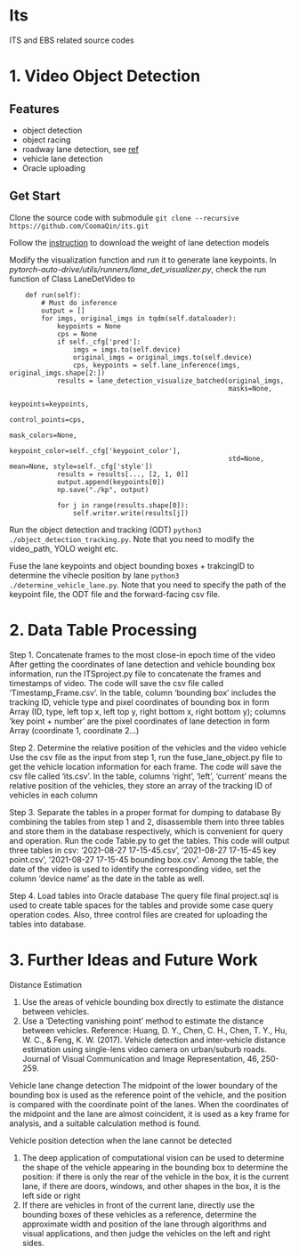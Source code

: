 # Its
ITS and EBS related source codes

# 1. Video Object Detection

## Features
- object detection
- object racing
- roadway lane detection, see [ref](https://github.com/voldemortX/pytorch-auto-drive.git)
- vehicle lane detection
- Oracle uploading

## Get Start
Clone the source code with submodule
`git clone --recursive https://github.com/CoomaQin/its.git`

Follow the [instruction](https://github.com/voldemortX/pytorch-auto-drive.git) to download the weight of lane detection models 

Modify the visualization function and run it to generate lane keypoints. In *pytorch-auto-drive/utils/runners/lane_det_visualizer.py*, check the run function of Class LaneDetVideo to 
```
    def run(self):
        # Must do inference
        output = []
        for imgs, original_imgs in tqdm(self.dataloader):
            keypoints = None
            cps = None
            if self._cfg['pred']:
                imgs = imgs.to(self.device)
                original_imgs = original_imgs.to(self.device)
                cps, keypoints = self.lane_inference(imgs, original_imgs.shape[2:])
            results = lane_detection_visualize_batched(original_imgs,
                                                       masks=None,
                                                       keypoints=keypoints,
                                                       control_points=cps,
                                                       mask_colors=None,
                                                       keypoint_color=self._cfg['keypoint_color'],
                                                       std=None, mean=None, style=self._cfg['style'])
            results = results[..., [2, 1, 0]]
            output.append(keypoints[0])
            np.save("./kp", output)

            for j in range(results.shape[0]):
                self.writer.write(results[j])
```

Run the object detection and tracking (ODT) `python3 ./object_detection_tracking.py`. Note that you need to modify the video_path, YOLO weight etc.

Fuse the lane keypoints and object bounding boxes + trakcingID to determine the vihecle position by lane `python3 ./determine_vehicle_lane.py`. Note that you need to specify the path of the keypoint file, the ODT file and the forward-facing csv file. 

# 2. Data Table Processing
Step 1. Concatenate frames to the most close-in epoch time of the video
After getting the coordinates of lane detection and vehicle bounding box information, run the ITSproject.py file to concatenate the frames and timestamps of video. The code will save the csv file called ‘Timestamp_Frame.csv’. 
In the table, column ‘bounding box’ includes the tracking ID, vehicle type and pixel coordinates of bounding box in form Array (ID, type, left top x, left top y, right bottom x, right bottom y); columns ‘key point + number’ are the pixel coordinates of lane detection in form Array (coordinate 1, coordinate 2…)

Step 2. Determine the relative position of the vehicles and the video vehicle
Use the csv file as the input from step 1, run the fuse_lane_object.py file to get the vehicle location information for each frame. The code will save the csv file called ‘its.csv’. 
In the table, columns ‘right’, ‘left’, ‘current’ means the relative position of the vehicles, they store an array of the tracking ID of vehicles in each column


Step 3. Separate the tables in a proper format for dumping to database
By combining the tables from step 1 and 2, disassemble them into three tables and store them in the database respectively, which is convenient for query and operation.
Run the code Table.py to get the tables. This code will output three tables in csv:
‘2021-08-27 17-15-45.csv’, ‘2021-08-27 17-15-45 key point.csv’, ‘2021-08-27 17-15-45 bounding box.csv’. Among the table, the date of the video is used to identify the corresponding video, set the column ‘device name’ as the date in the table as well.

Step 4. Load tables into Oracle database
The query file final project.sql is used to create table spaces for the tables and provide some case query operation codes. Also, three control files are created for uploading the tables into database. 



# 3. Further Ideas and Future Work
Distance Estimation
1.	Use the areas of vehicle bounding box directly to estimate the distance between vehicles.
2.	Use a ‘Detecting vanishing point’ method to estimate the distance between vehicles.
Reference: Huang, D. Y., Chen, C. H., Chen, T. Y., Hu, W. C., & Feng, K. W. (2017). Vehicle detection and inter-vehicle distance estimation using single-lens video camera on urban/suburb roads. Journal of Visual Communication and Image Representation, 46, 250-259.

Vehicle lane change detection
The midpoint of the lower boundary of the bounding box is used as the reference point of the vehicle, and the position is compared with the coordinate point of the lanes. When the coordinates of the midpoint and the lane are almost coincident, it is used as a key frame for analysis, and a suitable calculation method is found.

Vehicle position detection when the lane cannot be detected
1.	The deep application of computational vision can be used to determine the shape of the vehicle appearing in the bounding box to determine the position: if there is only the rear of the vehicle in the box, it is the current lane, if there are doors, windows, and other shapes in the box, it is the left side or right
2.	If there are vehicles in front of the current lane, directly use the bounding boxes of these vehicles as a reference, determine the approximate width and position of the lane through algorithms and visual applications, and then judge the vehicles on the left and right sides.
